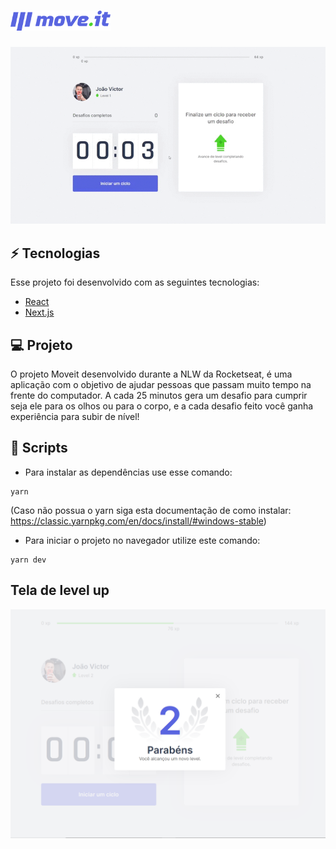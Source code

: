# <img src="./github/logo-full.svg" alt="moveit logo" width="160px"/>

  <center ><img src="./github/moveit-gif.gif" alt="moveit gif" width="620px"/> </center>



## ⚡ Tecnologias

  Esse projeto foi desenvolvido com as seguintes tecnologias:

  - [React](https://reactjs.org/)
  - [Next.js](https://nextjs.org/)

## 💻 Projeto
  O projeto Moveit desenvolvido durante a NLW da Rocketseat, é uma aplicação com
	o objetivo de ajudar pessoas que passam muito tempo na frente do computador.
	A cada 25 minutos gera um desafio para cumprir seja ele para os olhos ou para
	o corpo, e a cada desafio feito você ganha experiência para subir de nível!

## 📁 Scripts

- Para instalar as dependências use esse comando:
```
yarn
```
(Caso não possua o yarn siga esta documentação de como instalar: https://classic.yarnpkg.com/en/docs/install/#windows-stable)

- Para iniciar o projeto no navegador utilize este comando:
```
yarn dev
```

## Tela de level up


<center ><img src="./github/levelup.png" alt="level up picture" width="520px"/> </center>
